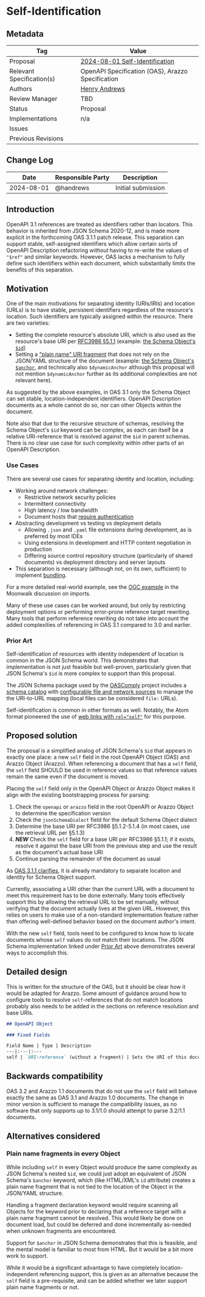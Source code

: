 # Self-Identification

## Metadata

|Tag |Value |
|---- | ---------------- |
|Proposal |[2024-08-01 Self-Identification](https://github.com/OAI/OpenAPI-Specification/tree/main/proposals/{2024-08-01-Self-Identification-and-Bundling.md})|
|Relevant Specification(s)|OpenAPI Specification (OAS), Arazzo Specification|
|Authors|[Henry Andrews](https://github.com/handrews)|
|Review Manager | TBD |
|Status |Proposal|
|Implementations |n/a|
|Issues | |
|Previous Revisions | |

## Change Log

|Date |Responsible Party |Description |
|---- | ---------------- | ---------- |
|2024-08-01 | @handrews | Initial submission

## Introduction

OpenAPI 3.1 references are treated as identifiers rather than locators.  This behavior is inherited from JSON Schema 2020-12, and is made more explicit in the forthcoming OAS 3.1.1 patch release.  This separation can support stable, self-assigned identifiers which allow certain sorts of OpenAPI Description refactoring _without_ having to re-write the values of `"$ref"` and similar keywords.  However, OAS lacks a mechanism to fully define such identifiers within each document, which substantially limits the benefits of this separation.

## Motivation

One of the main motivations for separating identity (URIs/IRIs) and location (URLs) is to have stable, persistent identifiers regardless of the resource's location.  Such identifiers are typically assigned within the resource.  There are two varieties:

* Setting the complete resource's absolute URI, which is also used as the resource's base URI per [RFC3986 §5.1.1](https://www.rfc-editor.org/rfc/rfc3986.html#section-5.1.1) (example: [the Schema Object's `$id`](https://www.ietf.org/archive/id/draft-bhutton-json-schema-01.html#name-the-id-keyword))
* Setting a ["plain name" URI fragment](https://www.w3.org/TR/2012/WD-fragid-best-practices-20121025/#dfn-plain-name-fragid) that does not rely on the JSON/YAML structure of the document (example: [the Schema Object's `$anchor`](https://www.ietf.org/archive/id/draft-bhutton-json-schema-01.html#name-defining-location-independe), and technically also `$dynamicAnchor` although this proposal will not mention `$dynamicAnchor` further as its additional complexities are not relevant here).

As suggested by the above examples, in OAS 3.1 only the Schema Object can set stable, location-independent identifiers.  OpenAPI Description documents as a whole cannot do so, nor can other Objects within the document.

Note also that due to the recursive structure of schemas, resolving the Schema Object's `$id` keyword can be complex, as each can itself be a relative URI-reference that is resolved against the `$id` in parent schemas.  There is no clear use case for such complexity within other parts of an OpenAPI Description.

### Use Cases

There are several use cases for separating identity and location, including:

* Working around network challenges:
    * Restrictive network security policies
    * Intermittent connectivity
    * High latency / low bandwidth
    * Document hosts that [require authentication](https://github.com/OAI/OpenAPI-Specification/issues/3270)
* Abstracting development vs testing vs deployment details
    * Allowing `.json` and `.yaml` file extensions during development, as is preferred by most IDEs
    * Using extensions in development and HTTP content negotiation in production
    * Differing source control repository structure (particularly of shared documents) vs deployment directory and server layouts
* This separation is necessary (although not, on its own, sufficient) to implement [bundling](https://www.openapis.org/blog/2021/08/23/json-schema-bundling-finally-formalised).

For a more detailed real-world example, see the [OGC example](https://github.com/OAI/sig-moonwalk/discussions/72#user-content-ogc) in the Moonwalk discussion on imports.

Many of these use cases can be worked around, but only by restricting deployment options or performing error-prone reference target rewriting.  Many tools that perform reference rewriting do not take into account the added complexities of referencing in OAS 3.1 compared to 3.0 and earlier.

### Prior Art

Self-identification of resources with identity independent of location is common in the JSON Schema world.  This demonstrates that implementation is not just feasible but well-proven, particularly given that JSON Schema's `$id` is more complex to support than this proposal.

The JSON Schema package used by the [OASComply](https://github.com/OAI/oascomply) project includes a [schema catalog](https://jschon.readthedocs.io/en/latest/tutorial/catalog.html) with [configurable file and network sources](https://jschon.readthedocs.io/en/latest/examples/file_based_schemas.html) to manage the the URI-to-URL mapping (local files can be considered `file:` URLs).

Self-identification is common in other formats as well.  Notably, the Atom format pioneered the use of [web links with `rel="self"`](https://www.rfc-editor.org/rfc/rfc4287.html#section-4.2.7.2) for this purpose.

## Proposed solution

The proposal is a simplified analog of JSON Schema's `$id` that appears in exactly one place: a new `self` field in the root OpenAPI Object (OAS) and Arazzo Object (Arazzo).  When referencing a document that has a `self` field, the `self` field SHOULD be used in reference values so that reference values remain the same even if the document is moved.

Placing the `self` field only in the OpenAPI Object or Arazzo Object makes it align with the existing bootstrapping process for parsing:

1.  Check the `openapi` or `arazzo` field in the root OpenAPI or Arazzo Object to determine the specification version
1.  Check the `jsonSchemaDialect` field for the default Schema Object dialect
1.  Determine the base URI per RFC3986 §5.1.2-5.1.4 (in most cases, use the retrieval URL per §5.1.3)
1.  ***NEW*** Check the `self` field for a base URI per RFC3986 §5.1.1; if it exists, resolve it against the base URI from the previous step and use the result as the document's actual base URI
1.  Continue parsing the remainder of the document as usual

As [OAS 3.1.1 clarifies](https://github.com/OAI/OpenAPI-Specification/pull/3758), it is already mandatory to separate location and identity for Schema Object support.

Currently, associating a URI other than the current URL with a document to meet this requirement has to be done externally.  Many tools effectively support this by allowing the retrieval URL to be set manually, without verifying that the document actually lives at the given URL.  However, this relies on users to make use of a non-standard implementation feature rather than offering well-defined behavior based on the document author's intent.

With the new `self` field, tools need to be configured to know how to locate documents whose `self` values do not match their locations.  The JSON Schema implementation linked under [Prior Art](#prior-art) above demonstrates several ways to accomplish this.

## Detailed design

This is written for the structure of the OAS, but it should be clear how it would be adapted for Arazzo.  Some amount of guidance around how to configure tools to resolve `self`-references that do not match locations probably also needs to be added in the sections on reference resolution and base URIs.

```MARKDOWN
## OpenAPI Object

### Fixed Fields

Field Name | Type | Description
---|:---|:---
self | `URI-reference` (without a fragment) | Sets the URI of this document, which also serves as its base URI in accordance with [RFC 3986 §5.1.1](https://www.rfc-editor.org/rfc/rfc3986#section-5.1.1); the value MUST NOT be the empty string and MUST NOT contain a fragment
```

## Backwards compatibility

OAS 3.2 and Arazzo 1.1 documents that do not use the `self` field will behave exactly the same as OAS 3.1 and Arazzo 1.0 documents.  The change in minor version is sufficient to manage the compatibility issues, as no software that only supports up to 3.1/1.0 should attempt to parse 3.2/1.1 documents.

## Alternatives considered

### Plain name fragments in every Object

While including `self` in every Object would produce the same complexity as JSON Schema's nested `$id`, we could just adopt an equivalent of JSON Schema's `$anchor` keyword, which (like HTML/XML's `id` attribute) creates a plain name fragment that is not tied to the location of the Object in the JSON/YAML structure.

Handling a fragment declaration keyword would require scanning all Objects for the keyword prior to declaring that a reference target with a plain name fragment cannot be resolved.  This would likely be done on document load, but could be deferred and done incrementally as-needed when unknown fragments are encountered.

Support for `$anchor` in JSON Schema demonstrates that this is feasible, and the mental model is familiar to most from HTML.  But it would be a bit more work to support.

While it would be a significant advantage to have completely location-independent referencing support, this is given as an alternative because the `self` field is a pre-requisite, and can be added whether we later support plain name fragments or not.
